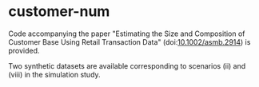 # customer-num

Code accompanying the paper "Estimating the Size and Composition of Customer Base Using Retail Transaction Data" (doi:[10.1002/asmb.2914](https://doi.org/10.1002/asmb.2914)) is provided.

Two synthetic datasets are available corresponding to scenarios (ii) and (viii) in the simulation study.
